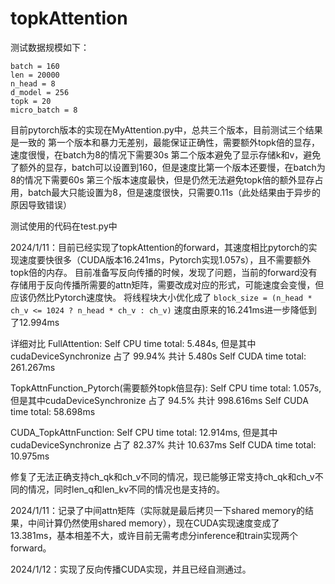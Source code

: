 # topkAttention
测试数据规模如下：
```
batch = 160
len = 20000
n_head = 8
d_model = 256
topk = 20
micro_batch = 8
```


目前pytorch版本的实现在MyAttention.py中，总共三个版本，目前测试三个结果是一致的
第一个版本和暴力无差别，最能保证正确性，需要额外topk倍的显存，速度很慢，在batch为8的情况下需要30s
第二个版本避免了显示存储k和v，避免了额外的显存，batch可以设置到160，但是速度比第一个版本还要慢，在batch为8的情况下需要60s
第三个版本速度最快，但是仍然无法避免topk倍的额外显存占用，batch最大只能设置为8，但是速度很快，只需要0.11s（此处结果由于异步的原因导致错误）

测试使用的代码在test.py中


2024/1/11：目前已经实现了topkAttention的forward，其速度相比pytorch的实现速度要快很多（CUDA版本16.241ms，Pytorch实现1.057s），且不需要额外topk倍的内存。
目前准备写反向传播的时候，发现了问题，当前的forward没有存储用于反向传播所需要的attn矩阵，需要改成对应的形式，可能速度会变慢，但应该仍然比Pytorch速度快。
将线程块大小优化成了 
```block_size = (n_head * ch_v <= 1024 ? n_head * ch_v : ch_v)```
速度由原来的16.241ms进一步降低到了12.994ms

详细对比
FullAttention:
Self CPU time total: 5.484s, 但是其中cudaDeviceSynchronize 占了 99.94% 共计 5.480s
Self CUDA time total: 261.267ms

TopkAttnFunction_Pytorch(需要额外topk倍显存):
Self CPU time total: 1.057s, 但是其中cudaDeviceSynchronize 占了 94.5% 共计 998.616ms
Self CUDA time total: 58.698ms

CUDA_TopkAttnFunction:
Self CPU time total: 12.914ms, 但是其中cudaDeviceSynchronize 占了 82.37% 共计 10.637ms
Self CUDA time total: 10.975ms

修复了无法正确支持ch_qk和ch_v不同的情况，现已能够正常支持ch_qk和ch_v不同的情况，同时len_q和len_kv不同的情况也是支持的。


2024/1/11：记录了中间attn矩阵（实际就是最后拷贝一下shared memory的结果，中间计算仍然使用shared memory），现在CUDA实现速度变成了13.381ms，基本相差不大，或许目前无需考虑分inference和train实现两个forward。


2024/1/12：实现了反向传播CUDA实现，并且已经自测通过。